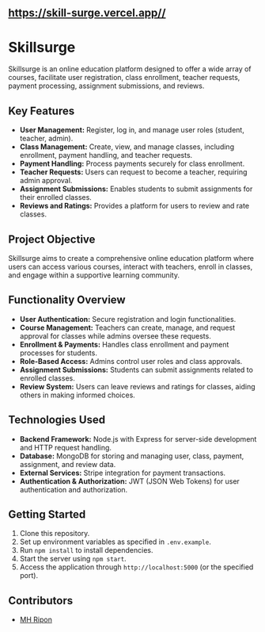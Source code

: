 
## https://skill-surge.vercel.app//

# Skillsurge

Skillsurge is an online education platform designed to offer a wide array of courses, facilitate user registration, class enrollment, teacher requests, payment processing, assignment submissions, and reviews.

## Key Features

- **User Management:** Register, log in, and manage user roles (student, teacher, admin).
- **Class Management:** Create, view, and manage classes, including enrollment, payment handling, and teacher requests.
- **Payment Handling:** Process payments securely for class enrollment.
- **Teacher Requests:** Users can request to become a teacher, requiring admin approval.
- **Assignment Submissions:** Enables students to submit assignments for their enrolled classes.
- **Reviews and Ratings:** Provides a platform for users to review and rate classes.

## Project Objective

Skillsurge aims to create a comprehensive online education platform where users can access various courses, interact with teachers, enroll in classes, and engage within a supportive learning community.

## Functionality Overview

- **User Authentication:** Secure registration and login functionalities.
- **Course Management:** Teachers can create, manage, and request approval for classes while admins oversee these requests.
- **Enrollment & Payments:** Handles class enrollment and payment processes for students.
- **Role-Based Access:** Admins control user roles and class approvals.
- **Assignment Submissions:** Students can submit assignments related to enrolled classes.
- **Review System:** Users can leave reviews and ratings for classes, aiding others in making informed choices.

## Technologies Used

- **Backend Framework:** Node.js with Express for server-side development and HTTP request handling.
- **Database:** MongoDB for storing and managing user, class, payment, assignment, and review data.
- **External Services:** Stripe integration for payment transactions.
- **Authentication & Authorization:** JWT (JSON Web Tokens) for user authentication and authorization.

## Getting Started

1. Clone this repository.
2. Set up environment variables as specified in `.env.example`.
3. Run `npm install` to install dependencies.
4. Start the server using `npm start`.
5. Access the application through `http://localhost:5000` (or the specified port).

## Contributors

- [MH Ripon](https://github.com/MHRipon01)
 
 